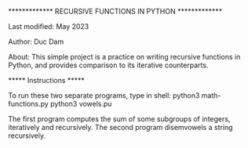 ************* RECURSIVE FUNCTIONS IN PYTHON *************

Last modified: May 2023

Author: Duc Dam

About: This simple project is a practice on writing recursive functions in Python, and provides comparison to its iterative counterparts.

***** Instructions *****

To run these two separate programs, type in shell: 
python3 math-functions.py 
python3 vowels.pu

The first program computes the sum of some subgroups of integers, iteratively and recursively.
The second program disemvowels a string recursively.
